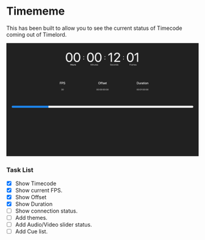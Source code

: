 # Timememe

This has been built to allow you to see the current status of Timecode coming out of Timelord.

![Timememe](img/timememe.png)


### Task List
- [x] Show Timecode
- [x] Show current FPS.
- [x] Show Offset
- [x] Show Duration
- [ ] Show connection status.
- [ ] Add themes.
- [ ] Add Audio/Video slider status.
- [ ] Add Cue list.
